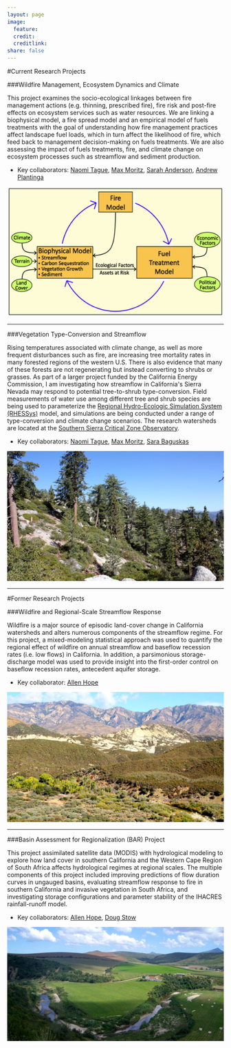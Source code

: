 ```yaml
---
layout: page
image:
  feature:
  credit:
  creditlink:
share: false
---
```


#Current Research Projects

###Wildfire Management, Ecosystem Dynamics and Climate

This project examines the socio-ecological linkages between fire management actions (e.g. thinning, prescribed fire), fire risk and post-fire effects on ecosystem services such as water resources. We are linking a biophysical model, a fire spread model and an empirical model of fuels treatments with the goal of understanding how fire management practices affect landscape fuel loads, which in turn affect the likelihood of fire, which feed back to management decision-making on fuels treatments. We are also assessing the impact of fuels treatments, fire, and climate change on ecosystem processes such as streamflow and sediment production.

* Key collaborators: [Naomi Tague](http://www.bren.ucsb.edu/people/Faculty/christina_tague.htm), [Max Moritz](http://ourenvironment.berkeley.edu/people_profiles/max-a-moritz/), [Sarah Anderson](http://fiesta.bren.ucsb.edu/~sanderson/), [Andrew Plantinga](http://www.bren.ucsb.edu/people/Faculty/andrew_plantinga.htm)

<a href="/images/seri_model_linkages.png"><img src="/images/seri_model_linkages.png"></a>

----------

###Vegetation Type-Conversion and Streamflow

Rising temperatures associated with climate change, as well as more frequent disturbances such as fire, are increasing tree mortality rates in many forested regions of the western U.S. There is also evidence that many of these forests are not regenerating but instead converting to shrubs or grasses. As part of a larger project funded by the California Energy Commission, I am investigating how streamflow in California's Sierra Nevada may respond to potential tree-to-shrub type-conversion. Field measurements of water use among different tree and shrub species are being used to parameterize the <a href ="http://fiesta.bren.ucsb.edu/~rhessys/index.html">Regional Hydro-Ecologic Simulation System (RHESSys)</a> model, and simulations are being conducted under a range of type-conversion and climate change scenarios. The research watersheds are located at the <a href ="http://criticalzone.org/sierra/">Southern Sierra Critical Zone Observatory</a>.

* Key collaborators: [Naomi Tague](http://www.bren.ucsb.edu/people/Faculty/christina_tague.htm), [Max Moritz](http://ourenvironment.berkeley.edu/people_profiles/max-a-moritz/), [Sara Baguskas](https://sites.google.com/site/saraalexabaguskas/)

<a href="/images/photo_czo_trees_shrubs.jpg"><img src="/images/photo_czo_trees_shrubs.jpg"></a>

----------

#Former Research Projects

###Wildfire and Regional-Scale Streamflow Response

Wildfire is a major source of episodic land-cover change in California watersheds and alters numerous components of the streamflow regime. For this project, a mixed-modeling statistical approach was used to quantify the regional effect of wildfire on annual streamflow and baseflow recession rates (i.e. low flows) in California. In addition, a parsimonious storage-discharge model was used to provide insight into the first-order control on baseflow recession rates, antecedent aquifer storage.

* Key collaborator: [Allen Hope](http://geography.sdsu.edu/People/Faculty/hope.html)

<a href="/images/photo_sespe_creek.jpg"><img src="/images/photo_sespe_creek.jpg"></a>	

----------

###Basin Assessment for Regionalization (BAR) Project

This project assimilated satellite data (MODIS) with hydrological modeling to explore how land cover in southern California and the Western Cape Region of South Africa affects hydrological regimes at regional scales. The multiple components of this project included improving predictions of flow duration curves in ungauged basins, evaluating streamflow response to fire in southern California and invasive vegetation in South Africa, and investigating storage configurations and parameter stability of the IHACRES rainfall-runoff model.

* Key collaborators: [Allen Hope](http://geography.sdsu.edu/People/Faculty/hope.html), [Doug Stow](http://geography.sdsu.edu/People/Faculty/stow.html)

<a href="/images/photo_south_africa_stream.jpg"><img src="/images/photo_south_africa_stream.jpg"></a>


